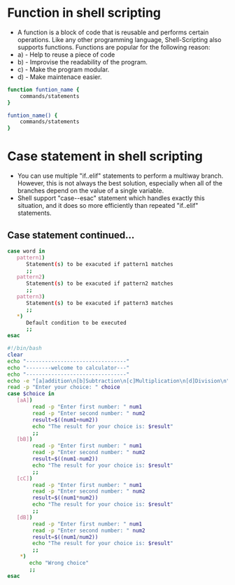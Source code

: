 # Function in shell scripting

- A function is a block of code that is reusable and performs certain operations. Like any other programming language, Shell-Scripting also supports functions. Functions are popular for the following reason:
- a) - Help to reuse a piece of code
- b) - Improvise the readability of the program.
- c) - Make the program modular.
- d) - Make maintenace easier.

```bash
function funtion_name {
    commands/statements
}

funtion_name() {
    commands/statements
}
```

# Case statement in shell scripting

- You can use multiple "if..elif" statements to perform a multiway branch. However, this is not always the best solution, especially when all of the branches depend on the value of a single variable.
- Shell support "case--esac" statement which handles exactly this situation, and it does so more efficiently than repeated "if..elif" statements.

## Case statement continued...

```bash
case word in
   pattern1)
      Statement(s) to be exacuted if pattern1 matches
      ;;
   pattern2)
      Statement(s) to be exacuted if pattern2 matches
      ;;
   pattern3)
      Statement(s) to be exacuted if pattern3 matches
      ;;
   *)
      Default condition to be executed
      ;;
esac
```

```bash
#!/bin/bash
clear
echo "--------------------------------"
echo "--------welcome to calculator---"
echo "--------------------------------"
echo -e "[a]addition\n[b]Subtraction\n[c]Multiplication\n[d]Division\n"
read -p "Enter your choice: " choice
case $choice in
   [aA])
        read -p "Enter first number: " num1
        read -p "Enter second number: " num2
        result=$((num1+num2))
        echo "The result for your choice is: $result"
        ;;
   [bB])
        read -p "Enter first number: " num1
        read -p "Enter second number: " num2
        result=$((num1-num2))
        echo "The result for your choice is: $result"
        ;;
   [cC])
        read -p "Enter first number: " num1
        read -p "Enter second number: " num2
        result=$((num1*num2))
        echo "The result for your choice is: $result"
        ;;
   [dB])
        read -p "Enter first number: " num1
        read -p "Enter second number: " num2
        result=$((num1/num2))
        echo "The result for your choice is: $result"
        ;;
    *)
       echo "Wrong choice"
       ;;
esac
```
